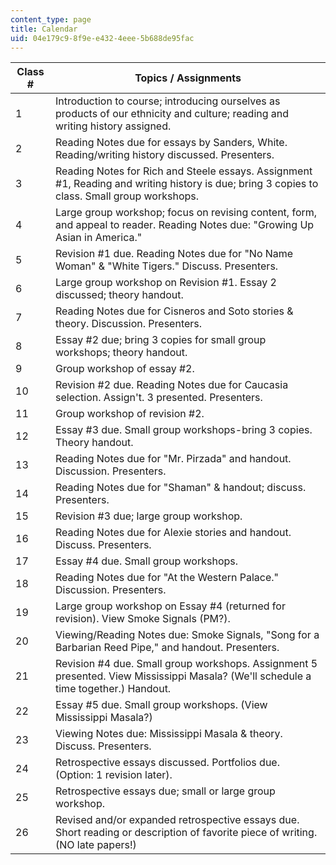 ```yaml
---
content_type: page
title: Calendar
uid: 04e179c9-8f9e-e432-4eee-5b688de95fac
---
```


| Class # | Topics / Assignments |
| --- | --- |
| 1 | Introduction to course; introducing ourselves as products of our ethnicity and culture; reading and writing history assigned. |
| 2 | Reading Notes due for essays by Sanders, White. Reading/writing history discussed. Presenters. |
| 3 | Reading Notes for Rich and Steele essays. Assignment #1, Reading and writing history is due; bring 3 copies to class. Small group workshops. |
| 4 | Large group workshop; focus on revising content, form, and appeal to reader. Reading Notes due: "Growing Up Asian in America." |
| 5 | Revision #1 due. Reading Notes due for "No Name Woman" & "White Tigers." Discuss. Presenters. |
| 6 | Large group workshop on Revision #1. Essay 2 discussed; theory handout. |
| 7 | Reading Notes due for Cisneros and Soto stories & theory. Discussion. Presenters. |
| 8 | Essay #2 due; bring 3 copies for small group workshops; theory handout. |
| 9 | Group workshop of essay #2. |
| 10 | Revision #2 due. Reading Notes due for Caucasia selection. Assign't. 3 presented. Presenters. |
| 11 | Group workshop of revision #2. |
| 12 | Essay #3 due. Small group workshops-bring 3 copies. Theory handout. |
| 13 | Reading Notes due for "Mr. Pirzada" and handout. Discussion. Presenters. |
| 14 | Reading Notes due for "Shaman" & handout; discuss. Presenters. |
| 15 | Revision #3 due; large group workshop. |
| 16 | Reading Notes due for Alexie stories and handout. Discuss. Presenters. |
| 17 | Essay #4 due. Small group workshops. |
| 18 | Reading Notes due for "At the Western Palace." Discussion. Presenters. |
| 19 | Large group workshop on Essay #4 (returned for revision). View Smoke Signals (PM?). |
| 20 | Viewing/Reading Notes due: Smoke Signals, "Song for a Barbarian Reed Pipe," and handout. Presenters. |
| 21 | Revision #4 due. Small group workshops. Assignment 5 presented. View Mississippi Masala? (We'll schedule a time together.) Handout. |
| 22 | Essay #5 due. Small group workshops. (View Mississippi Masala?) |
| 23 | Viewing Notes due: Mississippi Masala & theory. Discuss. Presenters. |
| 24 | Retrospective essays discussed. Portfolios due. (Option: 1 revision later). |
| 25 | Retrospective essays due; small or large group workshop. |
| 26 | Revised and/or expanded retrospective essays due. Short reading or description of favorite piece of writing. (NO late papers!)